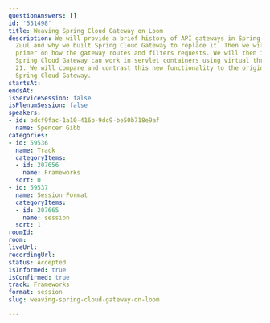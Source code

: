 ```yaml
---
questionAnswers: []
id: '551498'
title: Weaving Spring Cloud Gateway on Loom
description: We will provide a brief history of API gateways in Spring Cloud, including
  Zuul and why we built Spring Cloud Gateway to replace it. Then we will give a short
  primer on how the gateway routes and filters requests. We will then introduce how
  Spring Cloud Gateway can work in servlet containers using virtual threads on Java
  21. We will compare and contrast this new functionality to the original WebFlux-based
  Spring Cloud Gateway.
startsAt: 
endsAt: 
isServiceSession: false
isPlenumSession: false
speakers:
- id: bdcf9fac-1a10-416b-9dc9-be50b718e9af
  name: Spencer Gibb
categories:
- id: 59536
  name: Track
  categoryItems:
  - id: 207656
    name: Frameworks
  sort: 0
- id: 59537
  name: Session Format
  categoryItems:
  - id: 207665
    name: session
  sort: 1
roomId: 
room: 
liveUrl: 
recordingUrl: 
status: Accepted
isInformed: true
isConfirmed: true
track: Frameworks
format: session
slug: weaving-spring-cloud-gateway-on-loom

---
```

